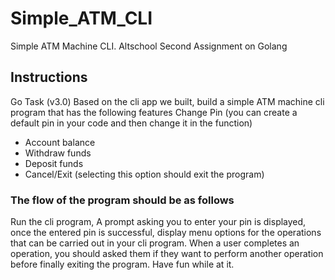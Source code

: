 # Simple_ATM_CLI
Simple ATM Machine CLI. Altschool Second Assignment on Golang

## Instructions 
Go Task (v3.0)
Based on the cli app we built, build a simple ATM machine cli program that has the following features
Change Pin (you can create a default pin in your code and then change it in the function)
* Account balance
* Withdraw funds
* Deposit funds
* Cancel/Exit (selecting this option should exit the program)

### The flow of the program should be as follows
Run the cli program, A prompt asking you to enter your pin is displayed, once the entered pin is successful, display menu options for the operations that can be carried out in your cli program.
When a user completes an operation, you should asked them if they want to perform another operation before finally exiting the program.
Have fun while at it.


